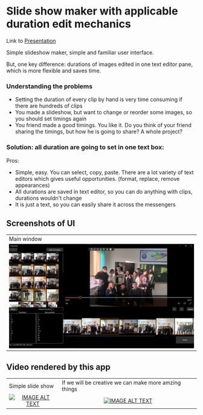 # Slide show maker with applicable duration edit mechanics

Link to [Presentation](https://docs.google.com/presentation/d/1vYrzhk0fVRUX8VR6hTJoZ05lyz4g6Br9F9kHQULV9aw/edit?usp=sharing)

Simple slideshow maker, simple and familiar user interface.

But, one key difference: durations of images edited in one text editor pane, which is more flexible and saves time.

### Understanding the problems
* Setting the duration of every clip by hand is very time consuming if there are hundreds of clips
* You made a slideshow, but want to change or reorder some images, so you should set timings again
* You friend made a good timings. You like it. Do you think of your friend sharing the timings, but how he is going to share? A whole project?

### Solution: all duration are going to set in one text box:
Pros:
* Simple, easy. You can select, copy, paste. There are a lot variety of text editors which gives useful opportunities. (format, replace, remove appearances)
* All durations are saved in text editor, so you can do anything with clips, durations wouldn't change
* It is just a text, so you can easily share it across the messengers



## Screenshots of UI
<table>
  <tr>
    <td>Main window</td>
  </tr>
  <tr>
    <td><img src="Снимки%20экрана/Screenshot%202022-01-07%20070343.png" width=*></td>
  </tr>
 </table>
 
 ## Video rendered by this app
<table>
  <tr>
    <td>Simple slide show</td>
    <td>If we will be creative we can make more amzing things</td>
  </tr>
  <tr>
    <td>
      <div align="center">
        <a href="https://www.youtube.com/watch?v=5c-lNaOw-pc"><img src="https://img.youtube.com/vi/5c-lNaOw-pc/0.jpg" alt="IMAGE ALT TEXT"></a>
      </div>
    </td>
    <td>
      <div align="center">
        <a href="https://www.youtube.com/watch?v=W2aWfTjlagE"><img src="https://img.youtube.com/vi/W2aWfTjlagE/0.jpg" alt="IMAGE ALT TEXT"></a>
      </div>
    </td>
  </tr>
 </table>
